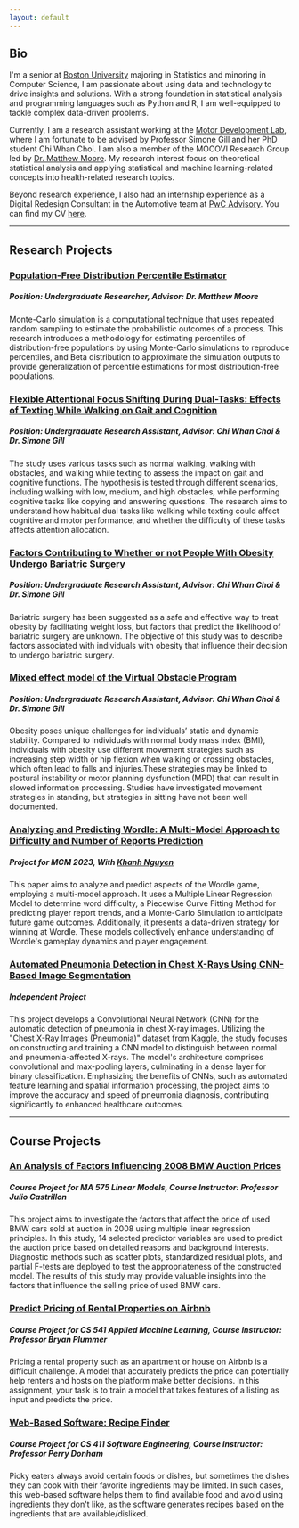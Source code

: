 ```yaml
---
layout: default
---
```


## Bio
I'm a senior at [Boston University](https://www.bu.edu/) majoring in Statistics and minoring in Computer Science, I am passionate about using data and technology to drive insights and solutions. With a strong foundation in statistical analysis and programming languages such as Python and R, I am well-equipped to tackle complex data-driven problems.

Currently, I am a research assistant working at the [Motor Development Lab](https://www.bu.edu/motordevlab/), where I am fortunate to be advised by Professor Simone Gill and her PhD student Chi Whan Choi. I am also a member of the MOCOVI Research Group led by [Dr. Matthew Moore](https://www.linkedin.com/in/matthew-n-moore-313375113/). My research interest focus on theoretical statistical analysis and applying statistical and machine learning-related concepts into health-related research topics.

Beyond research experience, I also had an internship experience as a Digital Redesign Consultant in the Automotive team at [PwC Advisory](https://www.pwc.com/us/en/services/consulting.html). You can find my CV [here](https://drive.google.com/file/d/1RYVq79_1_wDPOr8aFPBx0_ZUpgpNinXO/view?usp=sharing).

---

## Research Projects

### [Population-Free Distribution Percentile Estimator](https://github.com/anyfruit/Population-Free-Distribution-Percentile-Estimator)
##### Position: Undergraduate Researcher, Advisor: Dr. Matthew Moore
Monte-Carlo simulation is a computational technique that uses repeated random sampling to estimate the probabilistic outcomes of a process. This research introduces a methodology for estimating percentiles of distribution-free populations by using Monte-Carlo simulations to reproduce percentiles, and Beta distribution to approximate the simulation outputs to provide generalization of percentile estimations for most distribution-free populations.

### [Flexible Attentional Focus Shifting During Dual-Tasks: Effects of Texting While Walking on Gait and Cognition](https://github.com/anyfruit/TWWT-Project)
##### Position: Undergraduate Research Assistant, Advisor: Chi Whan Choi & Dr. Simone Gill
The study uses various tasks such as normal walking, walking with obstacles, and walking while texting to assess the impact on gait and cognitive functions. The hypothesis is tested through different scenarios, including walking with low, medium, and high obstacles, while performing cognitive tasks like copying and answering questions. The research aims to understand how habitual dual tasks like walking while texting could affect cognitive and motor performance, and whether the difficulty of these tasks affects attention allocation.

### [Factors Contributing to Whether or not People With Obesity Undergo Bariatric Surgery](https://github.com/anyfruit/Factors-Affecting-Likelihood-of-Undergoing-Bariatric-Surgery)
##### Position: Undergraduate Research Assistant, Advisor: Chi Whan Choi & Dr. Simone Gill
Bariatric surgery has been suggested as a safe and effective way to treat obesity by facilitating weight loss, but factors that predict the likelihood of bariatric surgery are unknown. The objective of this study was to describe factors associated with individuals with obesity that influence their decision to undergo bariatric surgery.

### [Mixed effect model of the Virtual Obstacle Program](https://github.com/anyfruit/Mediation-Analysis-Virtual-Obstacle-Program)
##### Position: Undergraduate Research Assistant, Advisor: Chi Whan Choi & Dr. Simone Gill
Obesity poses unique challenges for individuals’ static and dynamic stability. Compared to individuals with normal body mass index (BMI), individuals with obesity use different movement strategies such as increasing step width or hip flexion when walking or crossing obstacles, which often lead to falls and injuries.These strategies may be linked to postural instability or motor planning dysfunction (MPD) that can result in slowed information processing. Studies have investigated movement strategies in standing, but strategies in sitting have not been well documented.

### [Analyzing and Predicting Wordle: A Multi-Model Approach to Difficulty and Number of Reports Prediction](https://github.com/anyfruit/wordle)
##### Project for MCM 2023, With [Khanh Nguyen](https://www.linkedin.com/in/khanhnguyen98/)
This paper aims to analyze and predict aspects of the Wordle game, employing a multi-model approach. It uses a Multiple Linear Regression Model to determine word difficulty, a Piecewise Curve Fitting Method for predicting player report trends, and a Monte-Carlo Simulation to anticipate future game outcomes. Additionally, it presents a data-driven strategy for winning at Wordle. These models collectively enhance understanding of Wordle's gameplay dynamics and player engagement.

### [Automated Pneumonia Detection in Chest X-Rays Using CNN-Based Image Segmentation](https://github.com/anyfruit/Pneumonia-Detection)
##### Independent Project
This project develops a Convolutional Neural Network (CNN) for the automatic detection of pneumonia in chest X-ray images. Utilizing the "Chest X-Ray Images (Pneumonia)" dataset from Kaggle, the study focuses on constructing and training a CNN model to distinguish between normal and pneumonia-affected X-rays. The model's architecture comprises convolutional and max-pooling layers, culminating in a dense layer for binary classification. Emphasizing the benefits of CNNs, such as automated feature learning and spatial information processing, the project aims to improve the accuracy and speed of pneumonia diagnosis, contributing significantly to enhanced healthcare outcomes.

---

## Course Projects

### [An Analysis of Factors Influencing 2008 BMW Auction Prices](https://github.com/anyfruit/BMW-Pricing)
##### Course Project for MA 575 Linear Models, Course Instructor: Professor Julio Castrillon
This project aims to investigate the factors that affect the price of used BMW cars sold at auction in 2008 using multiple linear regression principles. In this study, 14 selected predictor variables are used to predict the auction price based on detailed reasons and background interests. Diagnostic methods such as scatter plots, standardized residual plots, and partial F-tests are deployed to test the appropriateness of the constructed model. The results of this study may provide valuable insights into the factors that influence the selling price of used BMW cars.

### [Predict Pricing of Rental Properties on Airbnb](https://github.com/anyfruit/Predict-Pricing-of-Rental-Properties-on-Airbnb)
##### Course Project for CS 541 Applied Machine Learning, Course Instructor: Professor Bryan Plummer
Pricing a rental property such as an apartment or house on Airbnb is a difficult challenge. A model that accurately predicts the price can potentially help renters and hosts on the platform make better decisions. In this assignment, your task is to train a model that takes features of a listing as input and predicts the price.

### [Web-Based Software: Recipe Finder](https://github.com/HanyuQiu/CS411--7)
##### Course Project for CS 411 Software Engineering, Course Instructor: Professor Perry Donham
Picky eaters always avoid certain foods or dishes, but sometimes the dishes they can cook with their favorite ingredients may be limited. In such cases, this web-based software helps them to find available food and avoid using ingredients they don't like, as the software generates recipes based on the ingredients that are available/disliked.

